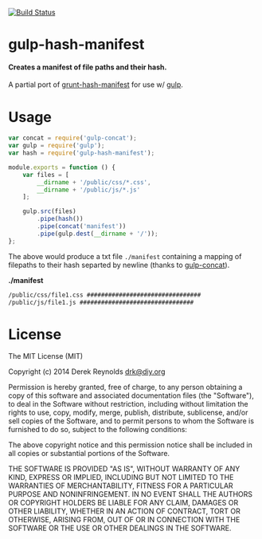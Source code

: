 [![Build Status](https://travis-ci.org/derekr/gulp-hash-manifest.svg)](https://travis-ci.org/derekr/gulp-hash-manifest)

# gulp-hash-manifest
#### Creates a manifest of file paths and their hash.

A partial port of
[grunt-hash-manifest](https://github.com/gseguin/grunt-hash-manifest)
for use w/ [gulp](http://gulpjs.com/).

# Usage

```js
var concat = require('gulp-concat');
var gulp = require('gulp');
var hash = require('gulp-hash-manifest');

module.exports = function () {
    var files = [
        __dirname + '/public/css/*.css',
        __dirname + '/public/js/*.js'
    ];

    gulp.src(files)
        .pipe(hash())
        .pipe(concat('manifest'))
        .pipe(gulp.dest(__dirname + '/'));
};
```

The above would produce a txt file `./manifest` containing a
mapping of filepaths to their hash separted by newline
(thanks to [gulp-concat](https://github.com/wearefractal/gulp-concat)).

**./manifest**

```txt
/public/css/file1.css ################################
/public/js/file1.js ################################
```

# License

The MIT License (MIT)

Copyright (c) 2014 Derek Reynolds <drk@diy.org>

Permission is hereby granted, free of charge, to any person obtaining a copy
of this software and associated documentation files (the "Software"), to deal
in the Software without restriction, including without limitation the rights
to use, copy, modify, merge, publish, distribute, sublicense, and/or sell
copies of the Software, and to permit persons to whom the Software is
furnished to do so, subject to the following conditions:

The above copyright notice and this permission notice shall be included in all
copies or substantial portions of the Software.

THE SOFTWARE IS PROVIDED "AS IS", WITHOUT WARRANTY OF ANY KIND, EXPRESS OR
IMPLIED, INCLUDING BUT NOT LIMITED TO THE WARRANTIES OF MERCHANTABILITY,
FITNESS FOR A PARTICULAR PURPOSE AND NONINFRINGEMENT. IN NO EVENT SHALL THE
AUTHORS OR COPYRIGHT HOLDERS BE LIABLE FOR ANY CLAIM, DAMAGES OR OTHER
LIABILITY, WHETHER IN AN ACTION OF CONTRACT, TORT OR OTHERWISE, ARISING FROM,
OUT OF OR IN CONNECTION WITH THE SOFTWARE OR THE USE OR OTHER DEALINGS IN THE
SOFTWARE.
